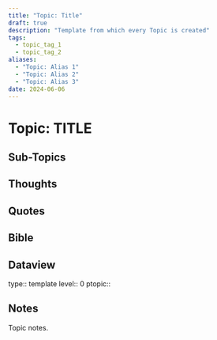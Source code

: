 ```yaml
---
title: "Topic: Title"
draft: true
description: "Template from which every Topic is created"
tags:
  - topic_tag_1
  - topic_tag_2
aliases:
  - "Topic: Alias 1"
  - "Topic: Alias 2"
  - "Topic: Alias 3"
date: 2024-06-06
---
```

# Topic: TITLE
## Sub-Topics


## Thoughts

## Quotes

## Bible

## Dataview
type:: template
level:: 0
ptopic:: 

## Notes
Topic notes.

